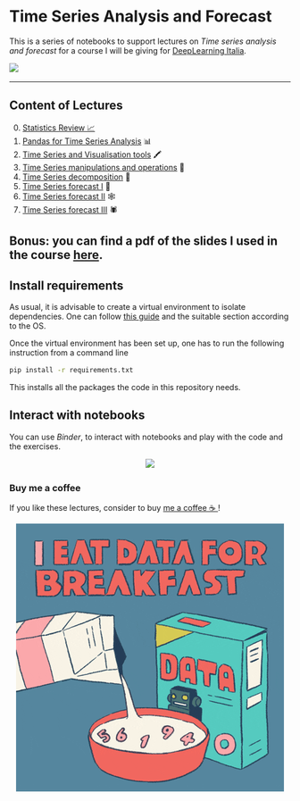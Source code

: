 # Time Series Analysis and Forecast

This is a series of notebooks to support lectures on _Time series analysis and forecast_ for a course I will be giving for [DeepLearning Italia](https://www.deeplearningitalia.com/).

![](https://user-images.githubusercontent.com/49638680/154160268-cf39a1ec-3557-4940-8853-d06fc7a79acf.png)

---

## Content of Lectures

0. [Statistics Review 📈](https://github.com/oscar-defelice/TimeSeries-lectures/blob/main/0.TimeSeries-StatisticsReview.ipynb)
1. [Pandas for Time Series Analysis](https://github.com/oscar-defelice/TimeSeries-lectures/blob/main/01.TimeSeries-pandas.ipynb) 📊
2. [Time Series and Visualisation tools](https://github.com/oscar-defelice/TimeSeries-lectures/blob/main/02.TimeSeries-Visualisation.ipynb) 🖍️
3. [Time Series manipulations and operations](https://github.com/oscar-defelice/TimeSeries-lectures/blob/main/03.TimeSeries-Operations.ipynb) 🧮
4. [Time Series decomposition](https://github.com/oscar-defelice/TimeSeries-lectures/blob/main/04.TimeSeries-Decomposition.ipynb) 🔪
5. [Time Series forecast I](https://github.com/oscar-defelice/TimeSeries-lectures/blob/main/05.TimeSeries-Forecast.ipynb) 🔭
6. [Time Series forecast II](https://github.com/oscar-defelice/TimeSeries-lectures/blob/main/06.TimeSeries-RNN.ipynb) 🕸️
7. [Time Series forecast III](https://github.com/oscar-defelice/TimeSeries-lectures/blob/main/07.TimeSeries-LSTM.ipynb) 🕷️️

**Bonus**: you can find a pdf of the slides I used in the course [here](https://github.com/oscar-defelice/TimeSeries-lectures/blob/main/slides/TimeSeries.pdf).
---

## Install requirements
As usual, it is advisable to create a virtual environment to isolate dependencies.
One can follow [this guide](https://packaging.python.org/guides/installing-using-pip-and-virtual-environments/) and the suitable section according to the OS.

Once the virtual environment has been set up, one has to run the following instruction from a command line

```bash
pip install -r requirements.txt
```
This installs all the packages the code in this repository needs.

## Interact with notebooks

You can use _Binder_, to interact with notebooks and play with the code and the exercises.

<p align="center">
<a href = https://mybinder.org/v2/gh/oscar-defelice/TimeSeries-lectures/HEAD?urlpath=lab> <img src="https://mybinder.org/badge_logo.svg"> </a>
</p>

### Buy me a coffee

If you like these lectures, consider to buy [me a coffee ☕️ ](https://github.com/sponsors/oscar-defelice)!

<p align="center">
<img src="images/breakfast.gif">
</p>

